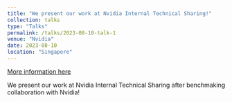 ```yaml
---
title: "We present our work at Nvidia Internal Technical Sharing!"
collection: talks
type: "Talks"
permalink: /talks/2023-08-10-talk-1
venue: "Nvidia"
date: 2023-08-10
location: "Singapore"
---
```


[More information here](https://drive.google.com/file/d/1RPL3w42Kgy6EOci0OvSZysuaZDABpeYI/view?usp=sharing)

We present our work at Nvidia Internal Technical Sharing after benchmaking collaboration with Nvidia!
